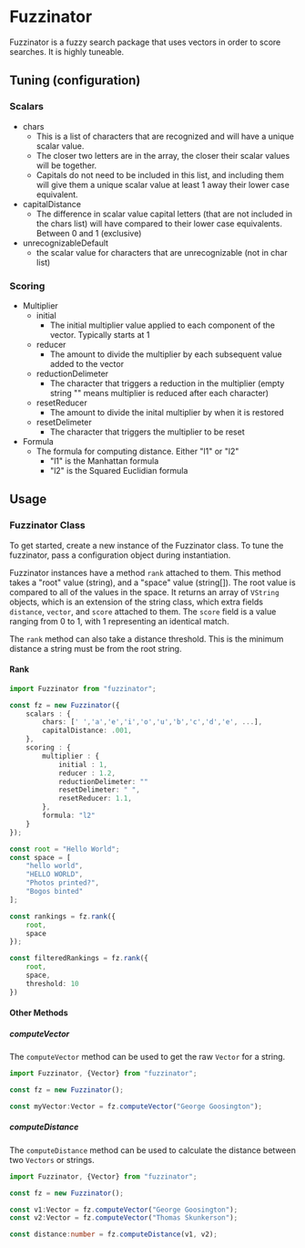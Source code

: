 # Fuzzinator

Fuzzinator is a fuzzy search package that uses vectors in order to score searches.
It is highly tuneable.

## Tuning (configuration)
### Scalars
* chars
    - This is a list of characters that are recognized and will have a unique scalar value.
    - The closer two letters are in the array, the closer their scalar values will be together. 
    - Capitals do not need to be included in this list, and including them will give them a unique scalar value at least 1 away their lower case equivalent. 
* capitalDistance
    - The difference in scalar value capital letters (that are not included in the chars list) will have compared to their lower case equivalents. Between 0 and 1 (exclusive)
* unrecognizableDefault
    - the scalar value for characters that are unrecognizable (not in char list)
### Scoring
* Multiplier
    - initial
        - The initial multiplier value applied to each component of the vector. Typically starts at 1
    - reducer
        - The amount to divide the multiplier by each subsequent value added to the vector
    - reductionDelimeter
        - The character that triggers a reduction in the multiplier (empty string "" means multiplier is reduced after each character)
    - resetReducer
        - The amount to divide the inital multiplier by when it is restored
    - resetDelimeter
        - The character that triggers the multiplier to be reset
* Formula
    - The formula for computing distance. Either "l1" or "l2"
        - "l1" is the Manhattan formula
        - "l2" is the Squared Euclidian formula 

## Usage
### Fuzzinator Class
To get started, create a new instance of the Fuzzinator class. To tune the fuzzinator, pass a configuration object during instantiation. 

Fuzzinator instances have a method `rank` attached to them. This method takes a "root" value (string), and a "space" value (string[]). The root value is compared to all of the values in the space. It returns an array of `VString` objects, which is an extension of the string class, which extra fields `distance`, `vector`, and `score` attached to them. The `score` field is a value ranging from 0 to 1, with 1 representing an identical match. 

The `rank` method can also take a distance threshold. This is the minimum distance a string must be from the root string.
#### Rank  
```typescript
import Fuzzinator from "fuzzinator";

const fz = new Fuzzinator({
    scalars : {
        chars: [' ','a','e','i','o','u','b','c','d','e', ...],
        capitalDistance: .001,
    },
    scoring : {
        multiplier : {
            initial : 1,
            reducer : 1.2,
            reductionDelimeter: ""
            resetDelimeter: " ",
            resetReducer: 1.1,
        },
        formula: "l2"
    }
});

const root = "Hello World"; 
const space = [
    "hello world",
    "HELLO WORLD",
    "Photos printed?",
    "Bogos binted"
];

const rankings = fz.rank({
    root,
    space
});

const filteredRankings = fz.rank({
    root,
    space,
    threshold: 10
})
```

#### Other Methods
##### computeVector
The `computeVector` method can be used to get the raw `Vector` for a string. 
```typescript
import Fuzzinator, {Vector} from "fuzzinator"; 

const fz = new Fuzzinator(); 

const myVector:Vector = fz.computeVector("George Goosington");
```

##### computeDistance
The `computeDistance` method can be used to calculate the distance between two `Vectors` or strings. 

```typescript
import Fuzzinator, {Vector} from "fuzzinator"; 

const fz = new Fuzzinator(); 

const v1:Vector = fz.computeVector("George Goosington");
const v2:Vector = fz.computeVector("Thomas Skunkerson");

const distance:number = fz.computeDistance(v1, v2); 
```
